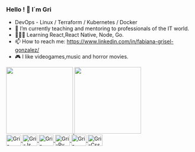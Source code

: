 ### Hello ! 👋 I´m Gri 

- DevOps - Linux / Terraform / Kubernetes / Docker 
- 🔭 I’m currently teaching and mentoring to professionals of the IT world.
- 👩🏻‍💻 Learning React,React Native, Node, Go.
- 📫 How to reach me: https://www.linkedin.com/in/fabiana-grisel-gonzalez/
- 🎮 I like videogames,music and horror movies.
 <div> 
    <a href="https://github.com/Grisel86">
    <img height= "180em" src="https://github-readme-stats.vercel.app/api?username=Grisel86&show_icons=true&theme=ocean_dark"/>
    <img height= "180em" src="https://github-readme-stats.vercel.app/api/top-langs/?username=grisel86&layout=compact&langs_count=16&theme=ocean_dark"/>
    </div>
  <div>
    <img align= "center" alt="Gri-React" height="30" width="40" src="https://cdn.jsdelivr.net/gh/devicons/devicon/icons/react/react-original.svg">
    <img align= "center" alt="Gri-Js" height="30" width="40" src="https://cdn.jsdelivr.net/gh/devicons/devicon/icons/javascript/javascript-original.svg">
    <img align= "center" alt="Gri-Node" height="30" width="40" src= "https://cdn.jsdelivr.net/gh/devicons/devicon/icons/nodejs/nodejs-original-wordmark.svg">
    <img align= "center" alt="Gri-Py" height="30" width="40" src="https://cdn.jsdelivr.net/gh/devicons/devicon/icons/python/python-original.svg">
    <img align= "center" alt="Gri-Html" height="30" width="40" src="https://cdn.jsdelivr.net/gh/devicons/devicon/icons/html5/html5-original.svg">
    <img align= "center" alt="Gri-Css" height="30" width="40" src="https://cdn.jsdelivr.net/gh/devicons/devicon/icons/css3/css3-plain.svg">
  </div>
